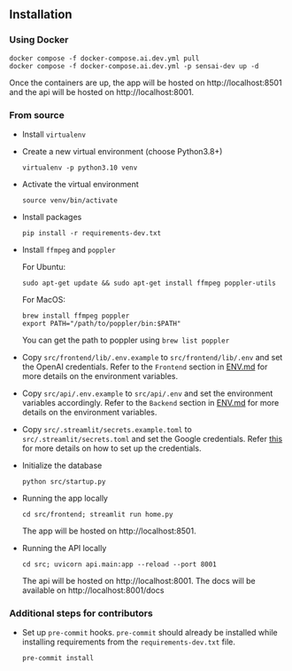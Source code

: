 ## Installation

### Using Docker

```
docker compose -f docker-compose.ai.dev.yml pull
docker compose -f docker-compose.ai.dev.yml -p sensai-dev up -d
```

Once the containers are up, the app will be hosted on http://localhost:8501 and the api will be hosted on http://localhost:8001.

### From source
- Install `virtualenv`
- Create a new virtual environment (choose Python3.8+)
  ```
  virtualenv -p python3.10 venv
  ```
- Activate the virtual environment
  ```
  source venv/bin/activate
  ```
- Install packages
  ```
  pip install -r requirements-dev.txt
  ```
- Install `ffmpeg` and `poppler`

  For Ubuntu:
  ```
  sudo apt-get update && sudo apt-get install ffmpeg poppler-utils
  ```
  For MacOS:
  ```
  brew install ffmpeg poppler
  export PATH="/path/to/poppler/bin:$PATH"
  ```
  You can get the path to poppler using `brew list poppler`
- Copy `src/frontend/lib/.env.example` to `src/frontend/lib/.env` and set the OpenAI credentials. Refer to the `Frontend` section in [ENV.md](./ENV.md) for more details on the environment variables. 
- Copy `src/api/.env.example` to `src/api/.env` and set the environment variables accordingly. Refer to the `Backend` section in [ENV.md](./ENV.md) for more details on the environment variables.
- Copy `src/.streamlit/secrets.example.toml` to `src/.streamlit/secrets.toml` and set the Google credentials. Refer [this](https://github.com/kajarenc/stauthlib/tree/main) for more details on how to set up the credentials.
- Initialize the database
  ```
  python src/startup.py
  ```
- Running the app locally
    ```
    cd src/frontend; streamlit run home.py
    ```

    The app will be hosted on http://localhost:8501.
- Running the API locally
    ```
    cd src; uvicorn api.main:app --reload --port 8001
    ```

    The api will be hosted on http://localhost:8001.
    The docs will be available on http://localhost:8001/docs


### Additional steps for contributors
- Set up `pre-commit` hooks. `pre-commit` should already be installed while installing requirements from the `requirements-dev.txt` file.
  ```
  pre-commit install
  ```
